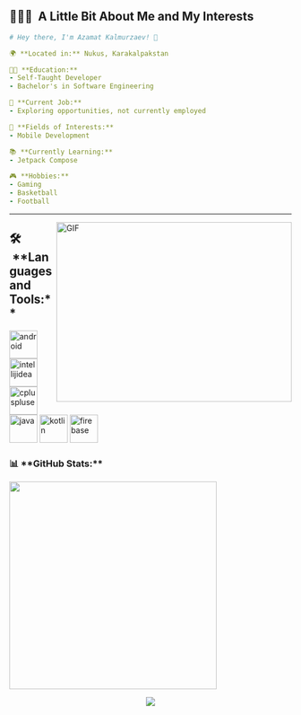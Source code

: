 <h2> 👨🏻‍💻 &nbsp;A Little Bit About Me and My Interests</h2>

```yaml
# Hey there, I'm Azamat Kalmurzaev! 👋

🌍 **Located in:** Nukus, Karakalpakstan

👨‍💻 **Education:**
- Self-Taught Developer
- Bachelor's in Software Engineering

💼 **Current Job:**
- Exploring opportunities, not currently employed

🚀 **Fields of Interests:**
- Mobile Development

📚 **Currently Learning:**
- Jetpack Compose

🎮 **Hobbies:**
- Gaming
- Basketball
- Football

```
  
---  

<img align="right" alt="GIF" src="https://github.com/abhisheknaiidu/abhisheknaiidu/blob/master/code.gif?raw=true" width="420" height="320" />


<h2> 🛠️ &nbsp;**Languages and Tools:**</h2>
<p align="left">
<img src="https://cdn.jsdelivr.net/gh/devicons/devicon/icons/androidstudio/androidstudio-original.svg" alt="android" width="50" height="50"/>

<img src="https://cdn.jsdelivr.net/gh/devicons/devicon/icons/intellij/intellij-original.svg" alt="intellijidea" width="50" height="50"/>          
 
<img src="https://cdn.jsdelivr.net/gh/devicons/devicon/icons/cplusplus/cplusplus-original.svg" alt="cpluspluse" width="50" height="50" />      
          
<img src="https://cdn.jsdelivr.net/gh/devicons/devicon/icons/java/java-original.svg" alt="java" width="50" height="50"/>
  
<img src="https://cdn.jsdelivr.net/gh/devicons/devicon/icons/kotlin/kotlin-original.svg" alt="kotlin" width="50" height="50" />

<img src="https://cdn.jsdelivr.net/gh/devicons/devicon/icons/firebase/firebase-plain.svg" alt="firebase" width="50" height="50"/>       

</p>

 <h3>📊&nbsp;**GitHub Stats:**</h3>
<div align="left"> 
  <img src="https://github-readme-stats.vercel.app/api?username=azadevs&show_icons=true&private_count=false&theme=dark" width="370"/>
</div>

<p align="center">
  <img src="https://capsule-render.vercel.app/api?type=waving&color=gradient&height=100&section=footer"/>
</p> 

